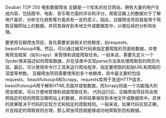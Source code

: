 Douban TOP 250 电影数据爬虫
豆瓣是一个知名的社交网站，拥有大量的用户生成内容，包括图书、电影、音乐等方面的评论和评分。爬取豆瓣上的数据对于了解用户喜好、分析文化趋势等方面具有一定的意义。因此，豆瓣爬虫项目就是用于爬取豆瓣网站上的数据，并将其保存到本地文件或数据库中，以便后续的分析和处理。

要使用豆瓣爬虫项目，首先需要安装相关的依赖库，如requests、beautifulsoup4等。然后，可以通过编写代码来指定要爬取的页面和数据，并使用爬虫框架（如Scrapy）来管理和调度爬取任务。一般来说，需要先定义一个Spider类来描述如何爬取数据，并在该类中实现parse方法来处理爬取到的网页内容。最后，可以使用命令行工具来运行爬虫程序，指定要爬取的起始URL和爬取的深度等参数。
豆瓣爬虫项目需要使用到多个依赖库，其中最主要的包括requests、beautifulsoup4和Scrapy。requests库用于发送HTTP请求，beautifulsoup4用于解析HTML页面并提取数据，而Scrapy则是一个功能强大的爬虫框架，可以方便地管理和调度爬取任务。
代码运行后，豆瓣爬虫项目将会按照指定的规则爬取豆瓣网站上的数据，并将结果保存到本地文件或数据库中。具体的效果取决于代码的实现方式和指定的爬取规则。一般来说，如果代码实现正确，并且指定的爬取规则合理，那么爬虫项目就能够成功地爬取到目标数据。
